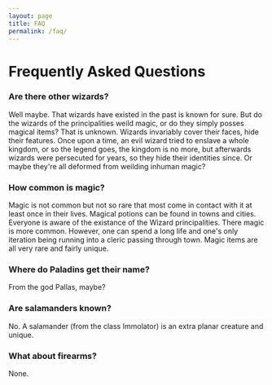 ```yaml
---
layout: page
title: FAQ
permalink: /faq/
---
```


# Frequently Asked Questions

### Are there other wizards?

Well maybe. That wizards have existed in the past is known for sure. But do the wizards of the principalities weild magic, or do they simply posses magical items? That is unknown. Wizards invariably cover their faces, hide their features. Once upon a time, an evil wizard tried to enslave a whole kingdom, or so the legend goes, the kingdom is no more, but afterwards wizards were persecuted for years, so they hide their identities since. Or maybe they're all deformed from weilding inhuman magic? 

### How common is magic?

Magic is not common but not so rare that most come in contact with it at least once in their lives. Magical potions can be found in towns and cities. Everyone is aware of the existance of the Wizard principalities. There magic is more common. However, one can spend a long life and one's only iteration being running into a cleric passing through town. Magic items are all very rare and fairly unique. 

### Where do Paladins get their name?

From the god Pallas, maybe?

### Are salamanders known?

No. A salamander (from the class Immolator) is an extra planar creature and unique. 

### What about firearms?

None. 





